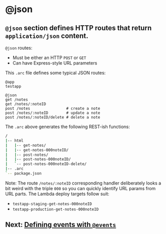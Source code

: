 # @json

## `@json` section defines HTTP routes that return `application/json` content.

`@json` routes:

- Must be either an HTTP `POST` or `GET`
- Can have Express-style URL parameters

This `.arc` file defines some typical JSON routes:

```arc
@app
testapp

@json
get /notes          
get /notes/:noteID
post /notes                # create a note
post /notes/:noteID        # update a note
post /notes/:noteID/delete # delete a note
```

The `.arc` above generates the following REST-ish functions:

```bash
/
|-- html
|   |-- get-notes/
|   |-- get-notes-000noteID/
|   |-- post-notes/
|   |-- post-notes-000noteID/
|   `-- post-notes-000noteID-delete/
|-- .arc
`-- package.json
```

Note: The route `/notes/:noteID` corresponding handler deliberately looks a bit weird with the triple `000` so you can quickly identify URL params from URL parts. The Lambda deploy targets follow suit:

- `testapp-staging-get-notes-000noteID`
- `testapp-production-get-notes-000noteID`

## Next: [Defining events with `@events`](/reference/events)

